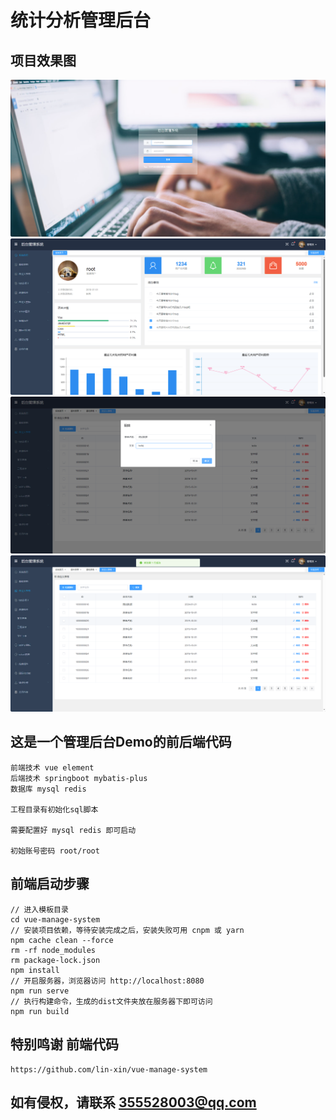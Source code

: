 ﻿# 统计分析管理后台
## 项目效果图
![图片1](./xg1.png)
![图片2](./xg2.png)
![图片3](./xg3.png)
![图片4](./xg4.png)

## 这是一个管理后台Demo的前后端代码
```
前端技术 vue element
后端技术 springboot mybatis-plus
数据库 mysql redis

工程目录有初始化sql脚本

需要配置好 mysql redis 即可启动

初始账号密码 root/root
```
## 前端启动步骤
```
// 进入模板目录
cd vue-manage-system
// 安装项目依赖，等待安装完成之后，安装失败可用 cnpm 或 yarn
npm cache clean --force
rm -rf node_modules
rm package-lock.json
npm install
// 开启服务器，浏览器访问 http://localhost:8080
npm run serve
// 执行构建命令，生成的dist文件夹放在服务器下即可访问
npm run build
```

## 特别鸣谢 前端代码
```
https://github.com/lin-xin/vue-manage-system
```

## 如有侵权，请联系 355528003@qq.com
